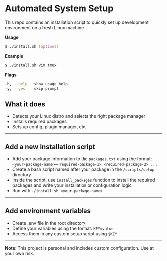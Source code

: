 # Automated System Setup

This repo contains an installation script to quickly set up development environment on a fresh Linux machine.

**Usage**

```bash
$ ./install.sh [options]
```

**Example**

```bash
$ ./install.sh vim tmux
```

**Flags**

```bash
-h, --help   show usage help
-y, --yes    skip prompt
```

## What it does

- Detects your Linux distro and selects the right package manager
- Installs required packages
- Sets up config, plugin manager, etc. 

---

## Add a new installation script

- Add your package information to the `packages.txt` using the format: `<your-package-name>=<required-package-1> <required-package-2> ...`
- Create a bash script named after your package in the `/scripts/setup` directory
- Inside the script, use `install_packages` function to install the required packages and write your installation or configuration logic
- Run with `./install.sh <your-package-name>`

---

## Add environment variables

- Create .env file in the root directory
- Define your variables using the format: `KEY=value`
- Access them in any custom setup script using `$KEY`

---

**Note**: This project is personal and includes custom configuration. Use at your own risk.
